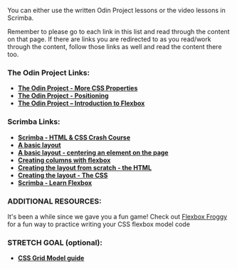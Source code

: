 You can either use the written Odin Project lessons or the video lessons in Scrimba.

Remember to please go to each link in this list and read through the content on that page. If there are links you are redirected to as you read/work through the content, follow those links as well and read the content there too.

### The Odin Project Links:
- **[The Odin Project - More CSS Properties](https://www.theodinproject.com/lessons/node-path-intermediate-html-and-css-more-css-properties)**
- **[The Odin Project - Positioning](https://www.theodinproject.com/lessons/node-path-intermediate-html-and-css-positioning)**
- **[The Odin Project – Introduction to Flexbox](https://www.theodinproject.com/paths/foundations/courses/foundations/lessons/introduction-to-flexbox)**

### Scrimba Links:
- **[Scrimba - HTML & CSS Crash Course](https://scrimba.com/html-css-crash-course-c02l)**
- **[A basic layout](https://scrimba.com/html-css-crash-course-c02l/~0o)**
- **[A basic layout - centering an element on the page](https://scrimba.com/html-css-crash-course-c02l/~0p)**
- **[Creating columns with flexbox](https://scrimba.com/html-css-crash-course-c02l/~0q)**
- **[Creating the layout from scratch - the HTML](https://scrimba.com/html-css-crash-course-c02l/~0r)**
- **[Creating the layout - The CSS](https://scrimba.com/html-css-crash-course-c02l/~0s)**
- **[Scrimba - Learn Flexbox](https://scrimba.com/learn-flexbox-c0k)**

### ADDITIONAL RESOURCES:
It's been a while since we gave you a fun game! Check out [Flexbox Froggy](https://flexboxfroggy.com/) for a fun way to practice writing your CSS flexbox model code

### STRETCH GOAL (optional):
- **[CSS Grid Model guide](https://css-tricks.com/snippets/css/complete-guide-grid/)**
